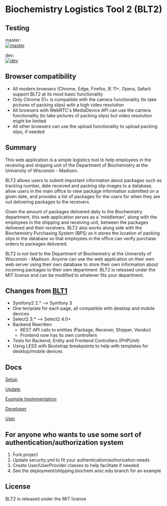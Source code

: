 Biochemistry Logistics Tool 2 (BLT2)
====================================
## Testing
master:  
[![master](https://travis-ci.org/charlielor/blt2.svg?branch=master)](https://travis-ci.org/charlielor/blt2)

dev:  
[![dev](https://travis-ci.org/charlielor/blt2.svg?branch=dev)](https://travis-ci.org/charlielor/blt2)

## Browser compatibility
- All modern browsers (Chrome, Edge, Firefox, IE 11+, Opera, Safari) support BLT2 at its most basic functionality
- Only Chrome 51+ is compatible with the camera functionality (to take pictures of packing slips) with a high video resolution
- All browsers with WebRTC's MediaDevice API can use the camera functionality (to take pictures of packing slips) but video resolution might be limited
- All other browsers can use the upload functionality to upload packing slips, if needed

## Summary
This web application is a simple logistics tool to help employees in the receiving and shipping unit of the Department of Biochemistry at the University of Wisconsin - Madison.

BLT2 allows users to submit important information about packages such as tracking number, date received and packing slip images to a database, allow users in the main office to view package information submitted on a given date, and provides a list of packages for the users for when they are out delivering packages to the receivers.

Given the amount of packages delivered daily to the Biochemistry department, this web application serves as a 'middleman', along with the employees in the shipping and receiving unit, between the packages delivered and their receivers. BLT2 also works along side with the Biochemistry Purchasing System (BPS) as it stores the location of packing slips in the database so that employees in the office can verify purchase orders to packages delivered.

BLT2 is not tied to the Department of Biochemistry at the University of Wisconsin - Madison. Anyone can use the web application on their own web server using their own database to store their own information about incoming packages to their own department. BLT2 is released under the MIT license and can be modified to whatever fits your department.


## Changes from [BLT1](https://bitbucket.org/lorcharlie/uwbiochemistrylogisticstool)
* Symfony2 2.* --> Symfony 3
* One template for each page, all compatible with desktop and mobile devices
* Select2 3.* --> Select2 4.0+
* Backend Rewritten
    * REST API calls to entities (Package, Receiver, Shipper, Vendor)
    * Frontend now has its own controllers
* Tests for Backend, Entity and Frontend Controllers (PHPUnit)
* Using LESS with Bootstrap breakpoints to help with templates for desktop/mobile devices

## Docs
[Setup](docs/setupGuide.md)

[Update](docs/updateGuide.md)

[Example Implementation](docs/uwMadisonBiochemistryImplementation.md)

[Developer](docs/developerGuide.md)

[User](docs/userGuide.md)

## For anyone who wants to use some sort of authentication/authorization system
1. Fork project
2. Update security.yml to fit your authentication/authorization needs
3. Create User/UserProvider classes to help facilitate if needed
4. See the deployment/shipping.biochem.wisc.edu branch for an example

## License
BLT2 is released under the MIT license